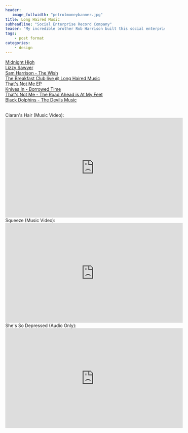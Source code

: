 ```yaml
---
header:
   image_fullwidth: "petrolmoneybanner.jpg"
title: Long Haired Music
subheadline: "Social Enterprise Record Company"
teaser: "My incredible brother Rob Harrison built this social enterprise record label, and a beautiful recording studio in Spilsby, Lincolnshire. Over the period of a year and a half, he recorded and released a number of incredible unsigned artists on a 50:50 split of royalties. These records are a testiment to his skill and devotion to young musicians. Buy them all - seriously, you wont regret it!!!"
tags:
    - post format
categories:
    - design 
---
```

<!--more-->
 <a href="https://itunes.apple.com/gb/album/midnight-high-ep/id596081778">Midnight High</a><br>
 <a href="https://itunes.apple.com/gb/album/lizzy-sawyer-ep/id615171487">Lizzy Sawyer</a><br>
<a href="https://itunes.apple.com/gb/album/the-wish-ep/id688008076">Sam Harrison - The Wish</a><br>
<a href="https://itunes.apple.com/us/album/live-at-long-haired-music/id680255215">The Breakfast Club live @ Long Haired Music</a><br>
 <a href="https://itunes.apple.com/gb/album/thats-not-me-ep/id611328962">That's Not Me EP</a><br>
  <a href="https://itunes.apple.com/gb/album/borrowed-time-ep/id736261208">Knives In - Borrowed Time</a><br>
  <a href="https://itunes.apple.com/gb/album/the-road-ahead-is-at-my-feet/id629338191">That's Not Me - The Road Ahead is At My Feet</a><br>
 <a href="https://itunes.apple.com/gb/album/the-devils-music-ep/id596236289">Black Dolphins - The Devils Music</a><br>

<br>
Ciaran's Hair (Music Video):<br>
  <iframe width="560" height="315" src="https://www.youtube.com/embed/aa3fQ4DJp2c" frameborder="0" allowfullscreen></iframe><br>
  Squeeze (Music Video):<br>
  <iframe width="560" height="315" src="https://www.youtube.com/embed/h7Drfh6NcBM" frameborder="0" allowfullscreen></iframe><br>
 She's So Depressed (Audio Only):<br>
  <iframe width="560" height="315" src="https://www.youtube.com/embed/rwKUEaKdkAs" frameborder="0" allowfullscreen></iframe><br>





